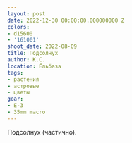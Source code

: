 ```yaml
---
layout: post
date: 2022-12-30 00:00:00.000000000 Z
colors:
- d15600
- '161001'
shoot_date: 2022-08-09
title: Подсолнух
author: К.С.
location: Ёльбаза
tags:
- растения
- астровые
- цветы
gear:
- E-3
- 35mm macro
---
```

Подсолнух (частично).


